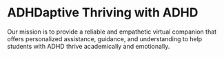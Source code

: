 # ADHDaptive Thriving with ADHD
 Our mission is to provide a reliable and empathetic virtual companion that offers personalized assistance, guidance, and understanding to help students with ADHD thrive academically and emotionally.
